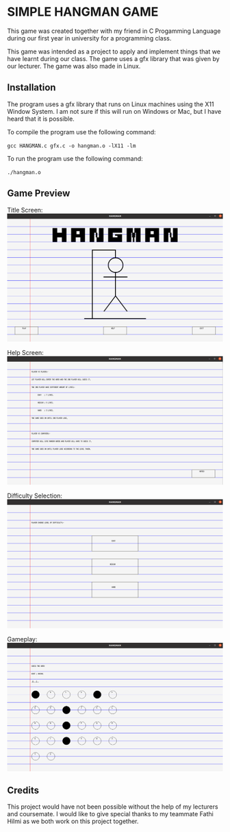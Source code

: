 
# **SIMPLE HANGMAN GAME**

This game was created together with my friend in C Progamming Language during our first year in university for a programming class.  
  
This game was intended as a project to apply and implement things that we have learnt during our class. The game uses a gfx library that was given by our lecturer. The game was also made in Linux.  
  
## **Installation**
  
The program uses a gfx library that runs on Linux machines using the X11 Window System. I am not sure if this will run on Windows or Mac, but I have heard that it is possible.

To compile the program use the following command:

`gcc HANGMAN.c gfx.c -o hangman.o -lX11 -lm`

To run the program use the following command:

`./hangman.o`

## **Game Preview**

Title Screen:  
![Title Screen!](/pic/title-screen.png "Title Screen")  

Help Screen:  
![Help Screen!](/pic/help-screen.png "Help Screen")  

Difficulty Selection:  
![Difficulty!](/Pic/difficulty-selection.png "Choose Difficulty")

Gameplay:  
![Gameplay!](/Pic/gameplay.png "Gameplay")  

## **Credits**  
This project would have not been possible without the help of my lecturers and coursemate. I would like to give special thanks to my teammate Fathi Hilmi as we both work on this project together.  